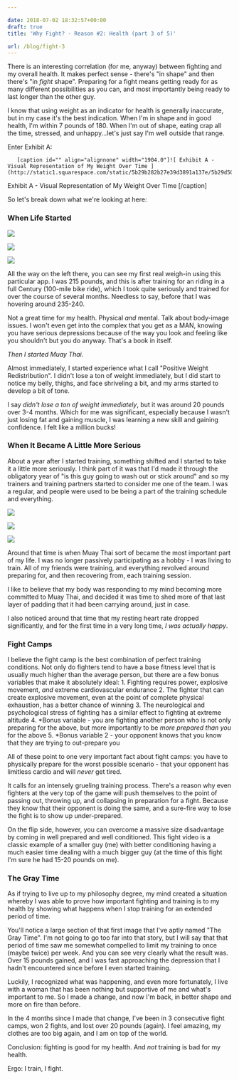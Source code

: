 ```yaml
---

date: 2018-07-02 18:32:57+00:00
draft: true
title: 'Why Fight? - Reason #2: Health (part 3 of 5)'

url: /blog/fight-3
---
```


There is an interesting correlation (for me, anyway) between fighting and my overall health. It makes perfect sense - there's "in shape" and then there's "in _fight_ shape". Preparing for a fight means getting ready for as many different possibilities as you can, and most importantly being ready to last longer than the other guy.

I know that using weight as an indicator for health is generally inaccurate, but in my case it's the best indication. When I'm in shape and in good health, I'm within 7 pounds of 180. When I'm out of shape, eating crap all the time, stressed, and unhappy...let's just say I'm well outside that range.

Enter Exhibit A:


  
       [caption id="" align="alignnone" width="1904.0"]![ Exhibit A - Visual Representation of My Weight Over Time ](http://static1.squarespace.com/static/5b29b282b27e39d3891a137e/5b29d50ac07b083624e43ad2/5b3a43f4aa4a993b0dd679ba/1530545153142/weightchart3.png)
 Exhibit A - Visual Representation of My Weight Over Time [/caption] 
  



So let's break down what we're looking at here:

### When Life Started



  
   ![](http://static1.squarespace.com/static/5b29b282b27e39d3891a137e/5b29d50ac07b083624e43ad2/5b3a5a2c70a6ad54c2338189/1530550830928/IMG_20140531_193307.jpg)

  

  
   ![](http://static1.squarespace.com/static/5b29b282b27e39d3891a137e/5b29d50ac07b083624e43ad2/5b3a5a2c2b6a282dadb772a8/1530550831316/2014-08-18+07.45.33.jpg.33.jpg?format=original)

  

  
   ![](http://static1.squarespace.com/static/5b29b282b27e39d3891a137e/5b29d50ac07b083624e43ad2/5b3a5b6c03ce6489108837f5/1530551149383/2014-10-30+10.16.16%282%29.jpg.16%282%29.jpg?format=original)

  



All the way on the left there, you can see my first real weigh-in using this particular app. I was 215 pounds, and this is after training for an riding in a full Century (100-mile bike ride), which I took quite seriously and trained for over the course of several months. Needless to say, before that I was hovering around 235-240.

Not a great time for my health. Physical _and_ mental. Talk about body-image issues. I won't even get into the complex that you get as a MAN, knowing you have serious depressions because of the way you look and feeling like you shouldn't but you do anyway. That's a book in itself.

_Then I started Muay Thai._

Almost immediately, I started experience what I call "Positive Weight Redistribution". I didn't lose a ton of weight immediately, but I did start to notice my belly, thighs, and face shriveling a bit, and my arms started to develop a bit of tone.

I say _didn't lose a ton of weight immediately_, but it was around 20 pounds over 3-4 months. Which for me was significant, especially because I wasn't just losing fat and gaining muscle, I was learning a new skill and gaining confidence. I felt like a million bucks!

### When It Became A Little More Serious

About a year after I started training, something shifted and I started to take it a little more seriously. I think part of it was that I'd made it through the obligatory year of "is this guy going to wash out or stick around" and so my trainers and training partners started to consider me one of the team. I was a regular, and people were used to be being a part of the training schedule and everything.



  
   ![](http://static1.squarespace.com/static/5b29b282b27e39d3891a137e/5b29d50ac07b083624e43ad2/5b3a5ff82b6a282dadb89c2a/1530552322709/IMG_0394.JPG)

  

  
   ![](http://static1.squarespace.com/static/5b29b282b27e39d3891a137e/5b29d50ac07b083624e43ad2/5b3a6087f950b796a6ff4c33/1530552457485/temp.jpg)

  

  
   ![](http://static1.squarespace.com/static/5b29b282b27e39d3891a137e/5b29d50ac07b083624e43ad2/5b3a5ff870a6ad54c234b034/1530552321187/IMG_0442.JPG)

  



Around that time is when Muay Thai sort of became the most important part of my life. I was no longer passively participating as a hobby - I was living to train. All of my friends were training, and everything revolved around preparing for, and then recovering from, each training session.

I like to believe that my body was responding to my mind becoming more committed to Muay Thai, and decided it was time to shed more of that last layer of padding that it had been carrying around, just in case.

I also noticed around that time that my resting heart rate dropped significantly, and for the first time in a very long time, _I was actually happy_.

### Fight Camps

I believe the fight camp is the best combination of perfect training conditions. Not only do fighters tend to have a base fitness level that is usually much higher than the average person, but there are a few bonus variables that make it absolutely ideal:  1. Fighting requires power, explosive movement, _and_ extreme cardiovascular endurance  2. The fighter that can create explosive movement, even at the point of complete physical exhaustion, has a better chance of winning  3. The neurological and psychological stress of fighting has a similar effect to fighting at extreme altitude  4. *Bonus variable - you are fighting another person who is not only preparing for the above, but more importantly to be _more prepared than you_ for the above  5. *Bonus variable 2 - your opponent knows that you know that they are trying to out-prepare you

All of these point to one very important fact about fight camps: you have to physically prepare for the worst possible scenario - that your opponent has limitless cardio and will _never_ get tired.


 
   

 


It calls for an intensely grueling training process. There's a reason why even fighters at the very top of the game will push themselves to the point of passing out, throwing up, and collapsing in preparation for a fight. Because they know that their opponent is doing the same, and a sure-fire way to lose the fight is to show up under-prepared.

On the flip side, however, you can overcome a massive size disadvantage by coming in well prepared and well conditioned. This fight video is a classic example of a smaller guy (me) with better conditioning having a much easier time dealing with a much bigger guy (at the time of this fight I'm sure he had 15-20 pounds on me).

### The Gray Time

As if trying to live up to my philosophy degree, my mind created a situation whereby I was able to prove how important fighting and training is to my health by showing what happens when I stop training for an extended period of time.

You'll notice a large section of that first image that I've aptly named "The Gray Time". I'm not going to go too far into that story, but I will say that that period of time saw me somewhat compelled to limit my training to once (maybe twice) per week. And you can see very clearly what the result was. Over 15 pounds gained, and I was fast approaching the depression that I hadn't encountered since before I even started training.

Luckily, I recognized what was happening, and even more fortunately, I live with a woman that has been nothing but supportive of me and what's important to me. So I made a change, and now I'm back, in better shape and more on fire than before.

In the 4 months since I made that change, I've been in 3 consecutive fight camps, won 2 fights, and lost over 20 pounds (again). I feel amazing, my clothes are too big again, and I am on top of the world.

Conclusion: fighting is good for my health. And _not_ training is bad for my health.

Ergo: I train, I fight.
